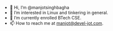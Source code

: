 
- 👋 Hi, I’m @manjotsinghbagha
- 👀 I’m interested in Linux and tinkering in general. 
- 🌱 I’m currently enrolled BTech CSE.
- 📫 How to reach me at <manjot@devel-jot.com>.
